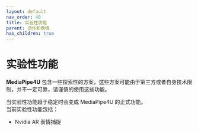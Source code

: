 ```yaml
---
layout: default
nav_order: 40
title: 实验性功能
parent: 动作和表情
has_children: true
---
```

# 实验性功能

**MediaPipe4U** 包含一些探索性的方案，这些方案可能由于第三方或者自身技术限制，并不一定可靠，请谨慎的使用这些功能。 

当实验性功能趋于稳定时会变成 MediaPipe4U 的正式功能。   
当前实验性功能包括：
- Nvidia AR 表情捕捉